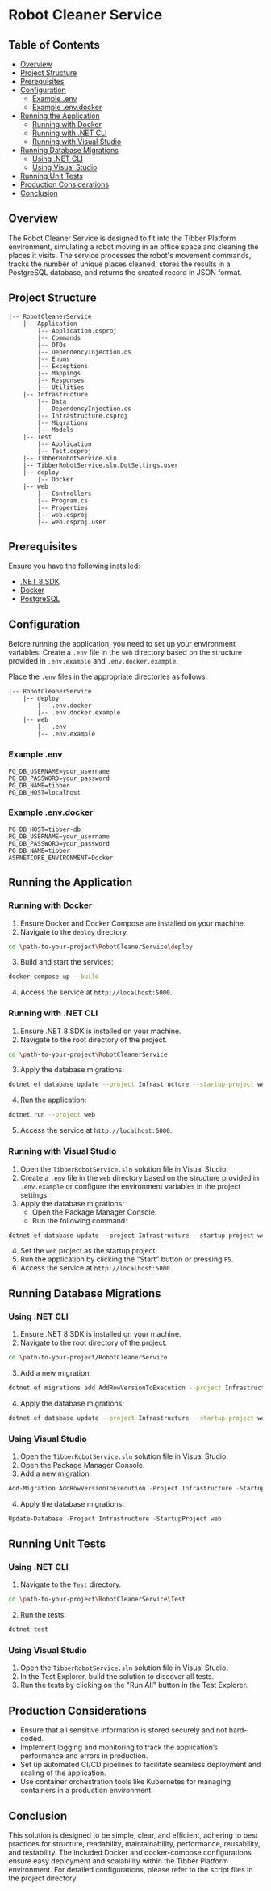 # Robot Cleaner Service

## Table of Contents

- [Overview](#overview)
- [Project Structure](#project-structure)
- [Prerequisites](#prerequisites)
- [Configuration](#configuration)
  - [Example .env](#example-env)
  - [Example .env.docker](#example-envdocker)
- [Running the Application](#running-the-application)
  - [Running with Docker](#running-with-docker)
  - [Running with .NET CLI](#running-with-net-cli)
  - [Running with Visual Studio](#running-with-visual-studio)
- [Running Database Migrations](#running-database-migrations)
  - [Using .NET CLI](#using-net-cli)
  - [Using Visual Studio](#using-visual-studio)
- [Running Unit Tests](#running-unit-tests)
- [Production Considerations](#production-considerations)
- [Conclusion](#conclusion)

## Overview

The Robot Cleaner Service is designed to fit into the Tibber Platform environment, simulating a robot moving in an office space and cleaning the places it visits. The service processes the robot's movement commands, tracks the number of unique places cleaned, stores the results in a PostgreSQL database, and returns the created record in JSON format.

## Project Structure

```
|-- RobotCleanerService
    |-- Application
        |-- Application.csproj
        |-- Commands
        |-- DTOs
        |-- DependencyInjection.cs
        |-- Enums
        |-- Exceptions
        |-- Mappings
        |-- Responses
        |-- Utilities
    |-- Infrastructure
        |-- Data
        |-- DependencyInjection.cs
        |-- Infrastructure.csproj
        |-- Migrations
        |-- Models
    |-- Test
        |-- Application
        |-- Test.csproj
    |-- TibberRobotService.sln
    |-- TibberRobotService.sln.DotSettings.user
    |-- deploy
        |-- Docker
    |-- web
        |-- Controllers
        |-- Program.cs
        |-- Properties
        |-- web.csproj
        |-- web.csproj.user
```

## Prerequisites

Ensure you have the following installed:

- [.NET 8 SDK](https://dotnet.microsoft.com/download/dotnet/8.0)
- [Docker](https://www.docker.com/products/docker-desktop)
- [PostgreSQL](https://www.postgresql.org/download/)

## Configuration

Before running the application, you need to set up your environment variables. Create a `.env` file in the `web` directory based on the structure provided in `.env.example` and `.env.docker.example`.

Place the `.env` files in the appropriate directories as follows:
```
|-- RobotCleanerService
    |-- deploy
        |-- .env.docker
        |-- .env.docker.example
    |-- web
        |-- .env
        |-- .env.example
```
### Example .env

```plaintext
PG_DB_USERNAME=your_username
PG_DB_PASSWORD=your_password
PG_DB_NAME=tibber
PG_DB_HOST=localhost
```

### Example .env.docker

```plaintext
PG_DB_HOST=tibber-db
PG_DB_USERNAME=your_username
PG_DB_PASSWORD=your_password
PG_DB_NAME=tibber
ASPNETCORE_ENVIRONMENT=Docker
```

## Running the Application

### Running with Docker

1. Ensure Docker and Docker Compose are installed on your machine.
2. Navigate to the `deploy` directory.

```sh
cd \path-to-your-project\RobotCleanerService\deploy
```

3. Build and start the services:

```sh
docker-compose up --build
```

4. Access the service at `http://localhost:5000`.

### Running with .NET CLI

1. Ensure .NET 8 SDK is installed on your machine.
2. Navigate to the root directory of the project.

```sh
cd \path-to-your-project\RobotCleanerService
```

3. Apply the database migrations:

```sh
dotnet ef database update --project Infrastructure --startup-project web
```

4. Run the application:

```sh
dotnet run --project web
```

5. Access the service at `http://localhost:5000`.

### Running with Visual Studio

1. Open the `TibberRobotService.sln` solution file in Visual Studio.
2. Create a `.env` file in the `web` directory based on the structure provided in `.env.example` or configure the environment variables in the project settings.
3. Apply the database migrations:
    - Open the Package Manager Console.
    - Run the following command:

```powershell
dotnet ef database update --project Infrastructure --startup-project web
```

4. Set the `web` project as the startup project.
5. Run the application by clicking the "Start" button or pressing `F5`.
6. Access the service at `http://localhost:5000`.

## Running Database Migrations

### Using .NET CLI

1. Ensure .NET 8 SDK is installed on your machine.
2. Navigate to the root directory of the project.

```sh
cd \path-to-your-project/RobotCleanerService
```

3. Add a new migration:

```sh
dotnet ef migrations add AddRowVersionToExecution --project Infrastructure --startup-project web
```

4. Apply the database migrations:

```sh
dotnet ef database update --project Infrastructure --startup-project web
```

### Using Visual Studio

1. Open the `TibberRobotService.sln` solution file in Visual Studio.
2. Open the Package Manager Console.
3. Add a new migration:

```powershell
Add-Migration AddRowVersionToExecution -Project Infrastructure -StartupProject web
```

4. Apply the database migrations:

```powershell
Update-Database -Project Infrastructure -StartupProject web
```

## Running Unit Tests

### Using .NET CLI

1. Navigate to the `Test` directory.

```sh
cd \path-to-your-project\RobotCleanerService\Test
```

2. Run the tests:

```sh
dotnet test
```

### Using Visual Studio

1. Open the `TibberRobotService.sln` solution file in Visual Studio.
2. In the Test Explorer, build the solution to discover all tests.
3. Run the tests by clicking on the "Run All" button in the Test Explorer.

## Production Considerations

- Ensure that all sensitive information is stored securely and not hard-coded.
- Implement logging and monitoring to track the application’s performance and errors in production.
- Set up automated CI/CD pipelines to facilitate seamless deployment and scaling of the application.
- Use container orchestration tools like Kubernetes for managing containers in a production environment.

## Conclusion

This solution is designed to be simple, clear, and efficient, adhering to best practices for structure, readability, maintainability, performance, reusability, and testability. The included Docker and docker-compose configurations ensure easy deployment and scalability within the Tibber Platform environment. For detailed configurations, please refer to the script files in the project directory.